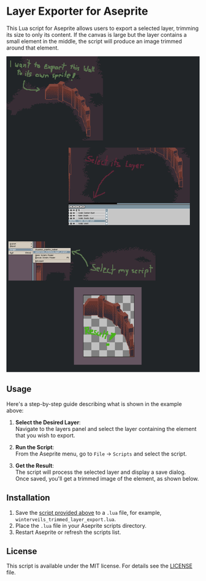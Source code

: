 # Layer Exporter for Aseprite

This Lua script for Aseprite allows users to export a selected layer, trimming
its size to only its content. If the canvas is large but the layer contains a
small element in the middle, the script will produce an image trimmed around
that element.

![showcase](example.png)

## Usage

Here's a step-by-step guide describing what is shown in the example above:

1. **Select the Desired Layer**:  
   Navigate to the layers panel and select the layer containing the element
   that you wish to export.

2. **Run the Script**:  
   From the Aseprite menu, go to `File` -> `Scripts` and select the script.

3. **Get the Result**:  
   The script will process the selected layer and display a save dialog. Once
   saved, you'll get a trimmed image of the element, as shown below.

## Installation

1. Save the [script provided above](winterveils_trimmed_layer_export.lua) to a `.lua` file, for example,
   `winterveils_trimmed_layer_export.lua`.
2. Place the `.lua` file in your Aseprite scripts directory.
3. Restart Aseprite or refresh the scripts list.

## License
This script is available under the MIT license. For details see the
[LICENSE](LICENSE) file.
